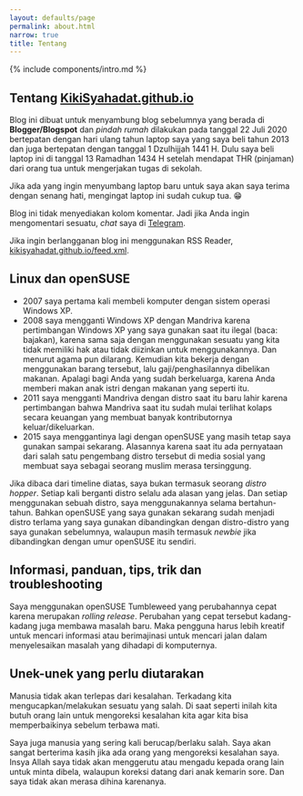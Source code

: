 ```yaml
---
layout: defaults/page
permalink: about.html
narrow: true
title: Tentang
---
```


{% include components/intro.md %}

## Tentang [KikiSyahadat.github.io]({{site.baseurl}}/)

Blog ini dibuat untuk menyambung blog sebelumnya yang berada di **Blogger/Blogspot** dan *pindah rumah* dilakukan pada tanggal 22 Juli 2020 bertepatan dengan hari ulang tahun laptop saya yang saya beli tahun 2013 dan juga bertepatan dengan tanggal 1 Dzulhijjah 1441 H. Dulu saya beli laptop ini di tanggal 13 Ramadhan 1434 H setelah mendapat THR (pinjaman) dari orang tua untuk mengerjakan tugas di sekolah.

Jika ada yang ingin menyumbang laptop baru untuk saya akan saya terima dengan senang hati, mengingat laptop ini sudah cukup tua. :grin:

Blog ini tidak menyediakan kolom komentar. Jadi jika Anda ingin mengomentari sesuatu, *chat* saya di [Telegram](https://t.me/KikiSyahadat).

Jika ingin berlangganan blog ini menggunakan RSS Reader, [kikisyahadat.github.io/feed.xml]({{site.baseurl}}/feed.xml).

## Linux dan openSUSE

- 2007 saya pertama kali membeli komputer dengan sistem operasi Windows XP.
- 2008 saya mengganti Windows XP dengan Mandriva karena pertimbangan Windows XP yang saya gunakan saat itu ilegal (baca: bajakan), karena sama saja dengan menggunakan sesuatu yang kita tidak memiliki hak atau tidak diizinkan untuk menggunakannya. Dan menurut agama pun dilarang. Kemudian kita bekerja dengan menggunakan barang tersebut, lalu gaji/penghasilannya dibelikan makanan. Apalagi bagi Anda yang sudah berkeluarga, karena Anda memberi makan anak istri dengan makanan yang seperti itu.
- 2011 saya mengganti Mandriva dengan distro saat itu baru lahir karena pertimbangan bahwa Mandriva saat itu sudah mulai terlihat kolaps secara keuangan yang membuat banyak kontributornya keluar/dikeluarkan.
- 2015 saya menggantinya lagi dengan openSUSE yang masih tetap saya gunakan sampai sekarang. Alasannya karena saat itu ada pernyataan dari salah satu pengembang distro tersebut di media sosial yang membuat saya sebagai seorang muslim merasa tersinggung.

Jika dibaca dari timeline diatas, saya bukan termasuk seorang *distro hopper*. Setiap kali berganti distro selalu ada alasan yang jelas. Dan setiap menggunakan sebuah distro, saya menggunakannya selama bertahun-tahun. Bahkan openSUSE yang saya gunakan sekarang sudah menjadi distro terlama yang saya gunakan dibandingkan dengan distro-distro yang saya gunakan sebelumnya, walaupun masih termasuk *newbie* jika dibandingkan dengan umur openSUSE itu sendiri.

## Informasi, panduan, tips, trik dan troubleshooting

Saya menggunakan openSUSE Tumbleweed yang perubahannya cepat karena merupakan *rolling release*. Perubahan yang cepat tersebut kadang-kadang juga membawa masalah baru. Maka pengguna harus lebih kreatif untuk mencari informasi atau berimajinasi untuk mencari jalan dalam menyelesaikan masalah yang dihadapi di komputernya.

## Unek-unek yang perlu diutarakan

Manusia tidak akan terlepas dari kesalahan. Terkadang kita mengucapkan/melakukan sesuatu yang salah. Di saat seperti inilah kita butuh orang lain untuk mengoreksi kesalahan kita agar kita bisa memperbaikinya sebelum terbawa mati.

Saya juga manusia yang sering kali berucap/berlaku salah. Saya akan sangat berterima kasih jika ada orang yang mengoreksi kesalahan saya. Insya Allah saya tidak akan menggerutu atau mengadu kepada orang lain untuk minta dibela, walaupun koreksi datang dari anak kemarin sore. Dan saya tidak akan merasa dihina karenanya.

